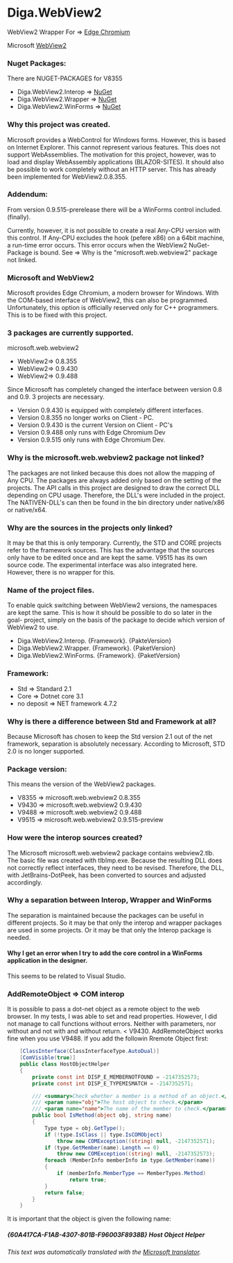 # Diga.WebView2
WebView2 Wrapper For => [Edge Chromium](https://www.microsoft.com/edge "Edge Chromium")

Microsoft [WebView2](https://docs.microsoft.com/microsoft-edge/hosting/webview2 "WebView2")

### Nuget Packages:
There are NUGET-PACKAGES for V8355

- Diga.WebView2.Interop => [NuGet](https://www.nuget.org/packages/Diga.WebView2.Interop/ "NuGet")
- Diga.WebView2.Wrapper => [NuGet](https://www.nuget.org/packages/Diga.WebView2.Wrapper/ "NuGet")
- Diga.WebView2.WinForms => [NuGet](https://www.nuget.org/packages/Diga.WebView2.WinForms/ "NuGet")


### Why this project was created.
Microsoft provides a WebControl for Windows forms.
However, this is based on Internet Explorer. This cannot represent various features.
This does not support WebAssemblies.
The motivation for this project, however, was to load and display WebAssembly applications (BLAZOR-SITES).
It should also be possible to work completely without an HTTP server.
This has already been implemented for WebView2.0.8.355.

### Addendum:
From version 0.9.515-prerelease there will be a WinForms control included. (finally).

Currently, however, it is not possible to create a real Any-CPU version with this control.
If Any-CPU excludes the hook (pefere x86) on a 64bit machine, a run-time error occurs. This error occurs when the WebView2 NuGet-Package is bound. 
See => Why is the "microsoft.web.webview2" package not linked.

### Microsoft and WebView2
Microsoft provides Edge Chromium, a modern browser for Windows.
With the COM-based interface of WebView2, this can also be programmed.
Unfortunately, this option is officially reserved only for C++ programmers.
This is to be fixed with this project.

### 3 packages are currently supported.
microsoft.web.webview2

- WebView2=> 0.8.355
- WebView2=> 0.9.430
- WebView2=> 0.9.488

Since Microsoft has completely changed the interface between version 0.8 and 0.9.
3 projects are necessary.

- Version 0.9.430 is equipped with completely different interfaces.
- Version 0.8.355 no longer works on Client - PC.
- Version 0.9.430 is the current Version on Client - PC's
- Version 0.9.488 only runs with Edge Chromium Dev
- Version 0.9.515 only runs with Edge Chromium Dev.

### Why is the microsoft.web.webview2 package not linked?
The packages are not linked because this does not allow the mapping of Any CPU.
The packages are always added only based on the setting of the projects.
The API calls in this project are designed to draw the correct DLL depending on CPU usage.
Therefore, the DLL's were included in the project.
The NATIVEN-DLL's can then be found in the bin directory under native/x86 or native/x64.


### Why are the sources in the projects only linked?
It may be that this is only temporary. 
Currently, the STD and CORE projects refer to the framework sources.
This has the advantage that the sources only have to be edited once and are kept the same.
V9515 has its own source code. The experimental interface was also integrated here. However, there is no wrapper for this.

### Name of the project files.
To enable quick switching between WebView2 versions, the namespaces are kept the same.
This is how it should be possible to do so later in the goal- project, simply on the basis of the 
package to decide which version of WebView2 to use.

- Diga.WebView2.Interop. {Framework}. {PakteVersion}
- Diga.WebView2.Wrapper. {Framework}. {PaketVersion}
- Diga.WebView2.WinForms. {Framework}. {PaketVersion}


### Framework:
- Std => Standard 2.1
- Core => Dotnet core 3.1
- no deposit => NET framework 4.7.2


### Why is there a difference between Std and Framework at all?
Because Microsoft has chosen to keep the Std version 2.1 out of the net framework, 
separation is absolutely necessary.
According to Microsoft, STD 2.0 is no longer supported.


### Package version:
This means the version of the WebView2 packages.

- V8355 => microsoft.web.webview2 0.8.355
- V9430 => microsoft.web.webview2 0.9.430
- V9488 => microsoft.web.webview2 0.9.488
- V9515 => microsoft.web.webview2 0.9.515-preview


### How were the interop sources created?
The Microsoft microsoft.web.webview2 package contains webview2.tlb.
The basic file was created with tlbImp.exe.
Because the resulting DLL does not correctly reflect interfaces, they need to be revised.
Therefore, the DLL, with JetBrains-DotPeek, has been converted to sources and adjusted accordingly.

### Why a separation between Interop, Wrapper and WinForms
The separation is maintained because the packages can be useful in different projects.
So it may be that only the interop and wrapper packages are used in some projects.
Or it may be that only the Interop package is needed.

#### Why I get an error when I try to add the core control in a WinForms application in the designer.
This seems to be related to Visual Studio.

### AddRemoteObject => COM interop
It is possible to pass a dot-net object as a remote object to the web browser. In my tests, I was able to set and read properties. However, I did not manage to call functions without errors. Neither with parameters, nor without and not with and without return. < V9430.
AddRemoteObject works fine when you use V9488. If you add the followin Rremote Object first:
```c#
    [ClassInterface(ClassInterfaceType.AutoDual)]
    [ComVisible(true)]
    public class HostObjectHelper
    {
        private const int DISP_E_MEMBERNOTFOUND = -2147352573;
        private const int DISP_E_TYPEMISMATCH = -2147352571;

        /// <summary>Check whether a member is a method of an object.</summary>
        /// <param name="obj">The host object to check.</param>
        /// <param name="name">The name of the member to check.</param>
        public bool IsMethod(object obj, string name)
        {
            Type type = obj.GetType();
            if (!type.IsClass || type.IsCOMObject)
                throw new COMException((string) null, -2147352571);
            if (type.GetMember(name).Length == 0)
                throw new COMException((string) null, -2147352573);
            foreach (MemberInfo memberInfo in type.GetMember(name))
            {
                if (memberInfo.MemberType == MemberTypes.Method)
                    return true;
            }
            return false;
        }
    }
```
It is important that the object is given the following name:
##### {60A417CA-F1AB-4307-801B-F96003F8938B} Host Object Helper

###### This text was automatically translated with the [Microsoft translator](https://www.bing.com/translator "Microsoft translator").





